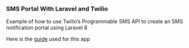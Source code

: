 ### SMS Portal With Laravel and Twilio
Example of how to use Twilio’s Programmable SMS API to create an SMS notification portal using Laravel 8

Here is the [guide](https://www.twilio.com/blog/create-sms-portal-laravel-php-twilio) used for this app
